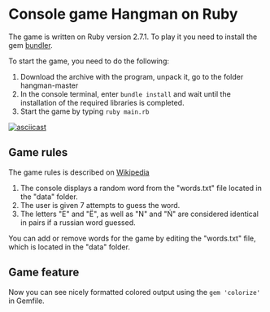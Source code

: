 # Console game Hangman on Ruby

The game is written on Ruby version 2.7.1. To play it you need to install the gem [bundler](https://bundler.io/). 

To start the game, you need to do the following:
1. Download the archive with the program, unpack it, go to the folder hangman-master
2. In the console terminal, enter `bundle install` and wait until the installation of the required libraries is completed.
3. Start the game by typing `ruby main.rb`  

[![asciicast](https://asciinema.org/a/22P93IVIjvedgi1bYg7sSDUHF.svg)](https://asciinema.org/a/22P93IVIjvedgi1bYg7sSDUHF)

## Game rules
The game rules is described on [Wikipedia](https://ru.wikipedia.org/wiki/%D0%92%D0%B8%D1%81%D0%B5%D0%BB%D0%B8%D1%86%D0%B0_(%D0%B8%D0%B3%D1%80%D0%B0)) 
1. The console displays a random word from the "words.txt" file located in the "data" folder.
2. The user is given 7 attempts to guess the word.
3. The letters "E" and "Ë", as well as "N" and "Ń" are considered identical in pairs if a russian word guessed.

You can add or remove words for the game by editing the "words.txt" file, which is located in the "data" folder.

## Game feature

Now you can see nicely formatted colored output using the `gem 'colorize'` in Gemfile.
